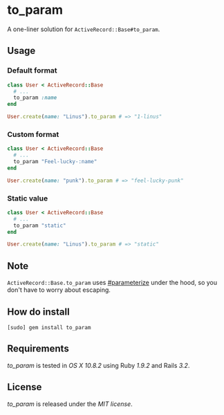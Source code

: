 # to_param

A one-liner solution for `ActiveRecord::Base#to_param`.

## Usage

### Default format

``` ruby
class User < ActiveRecord::Base
  # ...
  to_param :name
end

User.create(name: "Linus").to_param # => "1-linus"
```

### Custom format

``` ruby
class User < ActiveRecord::Base
  # ...
  to_param "Feel-lucky-:name"
end

User.create(name: "punk").to_param # => "feel-lucky-punk"
```

### Static value

``` ruby
class User < ActiveRecord::Base
  # ...
  to_param "static"
end

User.create(name: "Linus").to_param # => "static"
```

## Note

`ActiveRecord::Base.to_param` uses [#parameterize](http://apidock.com/rails/ActiveSupport/Inflector/parameterize) under the hood, so you don't have to worry about escaping.

## How do install

    [sudo] gem install to_param

## Requirements

*to_param* is tested in *OS X 10.8.2* using Ruby *1.9.2* and Rails *3.2*.

## License

*to_param* is released under the *MIT license*.